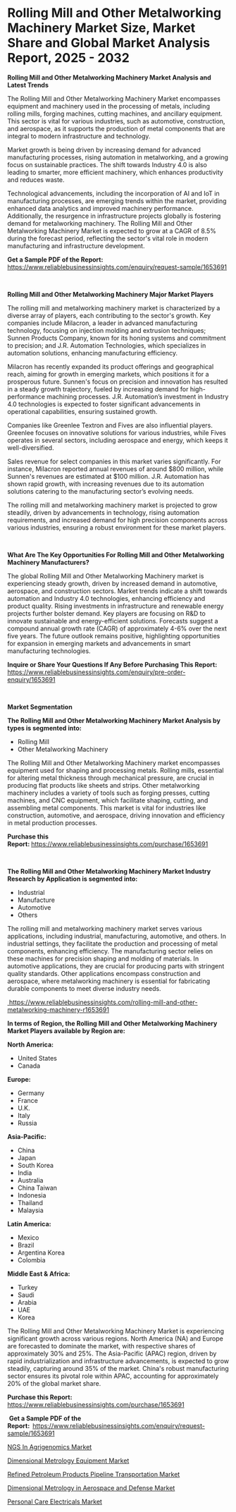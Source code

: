 <p><h1>Rolling Mill and Other Metalworking Machinery Market Size, Market Share and Global Market Analysis Report, 2025 - 2032</h1></p><p><strong>Rolling Mill and Other Metalworking Machinery Market Analysis and Latest Trends</strong></p>
<p><p>The Rolling Mill and Other Metalworking Machinery Market encompasses equipment and machinery used in the processing of metals, including rolling mills, forging machines, cutting machines, and ancillary equipment. This sector is vital for various industries, such as automotive, construction, and aerospace, as it supports the production of metal components that are integral to modern infrastructure and technology.</p><p>Market growth is being driven by increasing demand for advanced manufacturing processes, rising automation in metalworking, and a growing focus on sustainable practices. The shift towards Industry 4.0 is also leading to smarter, more efficient machinery, which enhances productivity and reduces waste.</p><p>Technological advancements, including the incorporation of AI and IoT in manufacturing processes, are emerging trends within the market, providing enhanced data analytics and improved machinery performance. Additionally, the resurgence in infrastructure projects globally is fostering demand for metalworking machinery. The Rolling Mill and Other Metalworking Machinery Market is expected to grow at a CAGR of 8.5% during the forecast period, reflecting the sector's vital role in modern manufacturing and infrastructure development.</p></p>
<p><strong>Get a Sample PDF of the Report:&nbsp;</strong> <a href="https://www.reliablebusinessinsights.com/enquiry/request-sample/1653691?utm_campaign=100&utm_medium=2&utm_source=Github&utm_content=ia&utm_term=08032025&utm_id=rolling-mill-and-other-metalworking-machinery">https://www.reliablebusinessinsights.com/enquiry/request-sample/1653691</a></p>
<p>&nbsp;</p>
<p><strong>Rolling Mill and Other Metalworking Machinery Major Market Players</strong></p>
<p><p>The rolling mill and metalworking machinery market is characterized by a diverse array of players, each contributing to the sector's growth. Key companies include Milacron, a leader in advanced manufacturing technology, focusing on injection molding and extrusion techniques; Sunnen Products Company, known for its honing systems and commitment to precision; and J.R. Automation Technologies, which specializes in automation solutions, enhancing manufacturing efficiency.</p><p>Milacron has recently expanded its product offerings and geographical reach, aiming for growth in emerging markets, which positions it for a prosperous future. Sunnen's focus on precision and innovation has resulted in a steady growth trajectory, fueled by increasing demand for high-performance machining processes. J.R. Automation’s investment in Industry 4.0 technologies is expected to foster significant advancements in operational capabilities, ensuring sustained growth.</p><p>Companies like Greenlee Textron and Fives are also influential players. Greenlee focuses on innovative solutions for various industries, while Fives operates in several sectors, including aerospace and energy, which keeps it well-diversified.</p><p>Sales revenue for select companies in this market varies significantly. For instance, Milacron reported annual revenues of around $800 million, while Sunnen's revenues are estimated at $100 million. J.R. Automation has shown rapid growth, with increasing revenues due to its automation solutions catering to the manufacturing sector’s evolving needs.</p><p>The rolling mill and metalworking machinery market is projected to grow steadily, driven by advancements in technology, rising automation requirements, and increased demand for high precision components across various industries, ensuring a robust environment for these market players.</p></p>
<p>&nbsp;</p>
<p><strong>What Are The Key Opportunities For Rolling Mill and Other Metalworking Machinery Manufacturers?</strong></p>
<p><p>The global Rolling Mill and Other Metalworking Machinery market is experiencing steady growth, driven by increased demand in automotive, aerospace, and construction sectors. Market trends indicate a shift towards automation and Industry 4.0 technologies, enhancing efficiency and product quality. Rising investments in infrastructure and renewable energy projects further bolster demand. Key players are focusing on R&D to innovate sustainable and energy-efficient solutions. Forecasts suggest a compound annual growth rate (CAGR) of approximately 4-6% over the next five years. The future outlook remains positive, highlighting opportunities for expansion in emerging markets and advancements in smart manufacturing technologies.</p></p>
<p><strong>Inquire or Share Your Questions If Any Before Purchasing This Report:</strong> <a href="https://www.reliablebusinessinsights.com/enquiry/pre-order-enquiry/1653691?utm_campaign=100&utm_medium=2&utm_source=Github&utm_content=ia&utm_term=08032025&utm_id=rolling-mill-and-other-metalworking-machinery">https://www.reliablebusinessinsights.com/enquiry/pre-order-enquiry/1653691</a></p>
<p>&nbsp;</p>
<p><strong>Market Segmentation</strong></p>
<p><strong>The Rolling Mill and Other Metalworking Machinery Market Analysis by types is segmented into:</strong></p>
<p><ul><li>Rolling Mill</li><li>Other Metalworking Machinery</li></ul></p>
<p><p>The Rolling Mill and Other Metalworking Machinery market encompasses equipment used for shaping and processing metals. Rolling mills, essential for altering metal thickness through mechanical pressure, are crucial in producing flat products like sheets and strips. Other metalworking machinery includes a variety of tools such as forging presses, cutting machines, and CNC equipment, which facilitate shaping, cutting, and assembling metal components. This market is vital for industries like construction, automotive, and aerospace, driving innovation and efficiency in metal production processes.</p></p>
<p><strong>Purchase this Report:&nbsp;</strong><a href="https://www.reliablebusinessinsights.com/purchase/1653691?utm_campaign=100&utm_medium=2&utm_source=Github&utm_content=ia&utm_term=08032025&utm_id=rolling-mill-and-other-metalworking-machinery">https://www.reliablebusinessinsights.com/purchase/1653691</a></p>
<p>&nbsp;</p>
<p><strong>The Rolling Mill and Other Metalworking Machinery Market Industry Research by Application is segmented into:</strong></p>
<p><ul><li>Industrial</li><li>Manufacture</li><li>Automotive</li><li>Others</li></ul></p>
<p><p>The rolling mill and metalworking machinery market serves various applications, including industrial, manufacturing, automotive, and others. In industrial settings, they facilitate the production and processing of metal components, enhancing efficiency. The manufacturing sector relies on these machines for precision shaping and molding of materials. In automotive applications, they are crucial for producing parts with stringent quality standards. Other applications encompass construction and aerospace, where metalworking machinery is essential for fabricating durable components to meet diverse industry needs.</p></p>
<p><a href="https://www.reliablebusinessinsights.com/rolling-mill-and-other-metalworking-machinery-r1653691?utm_campaign=100&utm_medium=2&utm_source=Github&utm_content=ia&utm_term=08032025&utm_id=rolling-mill-and-other-metalworking-machinery">&nbsp;https://www.reliablebusinessinsights.com/rolling-mill-and-other-metalworking-machinery-r1653691</a></p>
<p><strong>In terms of Region, the Rolling Mill and Other Metalworking Machinery Market Players available by Region are:</strong></p>
<p>
    <p> <strong> North America: </strong>
        <ul>
            <li>United States</li>
            <li>Canada</li>
        </ul>
        </p> 
    <p> <strong> Europe: </strong>
        <ul>
            <li>Germany</li>
            <li>France</li>
            <li>U.K.</li>
            <li>Italy</li>
            <li>Russia</li>
        </ul>
        </p> 
    <p> <strong> Asia-Pacific: </strong>
        <ul>
            <li>China</li>
            <li>Japan</li>
            <li>South Korea</li>
            <li>India</li>
            <li>Australia</li>
            <li>China Taiwan</li>
            <li>Indonesia</li>
            <li>Thailand</li>
            <li>Malaysia</li>
        </ul>
        </p> 
    <p> <strong> Latin America: </strong>
        <ul>
            <li>Mexico</li>
            <li>Brazil</li>
            <li>Argentina Korea</li>
            <li>Colombia</li>
        </ul>
        </p> 
    <p> <strong> Middle East & Africa: </strong>
        <ul>
            <li>Turkey</li>
            <li>Saudi</li>
            <li>Arabia</li>
            <li>UAE</li>
            <li>Korea</li>
        </ul>
    </p>
    </p>
<p><p>The Rolling Mill and Other Metalworking Machinery Market is experiencing significant growth across various regions. North America (NA) and Europe are forecasted to dominate the market, with respective shares of approximately 30% and 25%. The Asia-Pacific (APAC) region, driven by rapid industrialization and infrastructure advancements, is expected to grow steadily, capturing around 35% of the market. China's robust manufacturing sector ensures its pivotal role within APAC, accounting for approximately 20% of the global market share.</p></p>
<p><strong>Purchase this Report: </strong><a href="https://www.reliablebusinessinsights.com/purchase/1653691?utm_campaign=100&utm_medium=2&utm_source=Github&utm_content=ia&utm_term=08032025&utm_id=rolling-mill-and-other-metalworking-machinery">https://www.reliablebusinessinsights.com/purchase/1653691</a></p>
<p>&nbsp;<strong>Get a Sample PDF of the Report:&nbsp;&nbsp;</strong><a href="https://www.reliablebusinessinsights.com/enquiry/request-sample/1653691?utm_campaign=100&utm_medium=2&utm_source=Github&utm_content=ia&utm_term=08032025&utm_id=rolling-mill-and-other-metalworking-machinery">https://www.reliablebusinessinsights.com/enquiry/request-sample/1653691</a></p>
<p><strong></strong></p>
<p><p><a href="https://github.com/botocniveda/Market-Research-Report-List-1/blob/main/ngs-in-agrigenomics-market.md?utm_campaign=100&utm_medium=2&utm_source=Github&utm_content=ia&utm_term=08032025&utm_id=rolling-mill-and-other-metalworking-machinery">NGS In Agrigenomics Market</a></p><p><a href="https://github.com/kuciakkukalo/Market-Research-Report-List-1/blob/main/dimensional-metrology-equipment-market.md?utm_campaign=100&utm_medium=2&utm_source=Github&utm_content=ia&utm_term=08032025&utm_id=rolling-mill-and-other-metalworking-machinery">Dimensional Metrology Equipment Market</a></p><p><a href="https://github.com/danitkeavyx7/Market-Research-Report-List-1/blob/main/refined-petroleum-products-pipeline-transportation-market.md?utm_campaign=100&utm_medium=2&utm_source=Github&utm_content=ia&utm_term=08032025&utm_id=rolling-mill-and-other-metalworking-machinery">Refined Petroleum Products Pipeline Transportation Market</a></p><p><a href="https://github.com/cordaysamaya/Market-Research-Report-List-1/blob/main/dimensional-metrology-in-aerospace-and-defense-market.md?utm_campaign=100&utm_medium=2&utm_source=Github&utm_content=ia&utm_term=08032025&utm_id=rolling-mill-and-other-metalworking-machinery">Dimensional Metrology in Aerospace and Defense Market</a></p><p><a href="https://github.com/taffouasaoka/Market-Research-Report-List-1/blob/main/personal-care-electricals-market.md?utm_campaign=100&utm_medium=2&utm_source=Github&utm_content=ia&utm_term=08032025&utm_id=rolling-mill-and-other-metalworking-machinery">Personal Care Electricals Market</a></p></p>